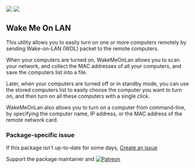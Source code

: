[![](https://img.shields.io/chocolatey/v/wakemeonlan?color=green&label=wakemeonlan)](https://chocolatey.org/packages/wakemeonlan) [![](https://img.shields.io/chocolatey/dt/wakemeonlan)](https://chocolatey.org/packages/wakemeonlan)

## Wake Me On LAN
This utility allows you to easily turn on one or more computers remotely by sending 
Wake-on-LAN (WOL) packet to the remote computers.

When your computers are turned on,  WakeMeOnLan allows you to scan your network, and 
collect the MAC addresses of all your computers, and save the computers list into a file.

Later, when your computers are turned off or in standby mode, you can use the stored 
computers list to easily choose the computer you want to turn on, and then turn on all 
these computers with a single click.

WakeMeOnLan also allows you to turn on a computer from command-line, by specifying the 
computer name, IP address, or the MAC address of the remote network card.

### Package-specific issue
If this package isn't up-to-date for some days, [Create an issue](https://github.com/tunisiano187/Chocolatey-packages/issues/new/choose)

Support the package maintainer and [![Patreon](https://cdn.jsdelivr.net/gh/tunisiano187/Chocolatey-packages@d15c4e19c709e7148588d4523ffc6dd3cd3c7e5e/icons/patreon.png)](https://www.patreon.com/tunisiano)
